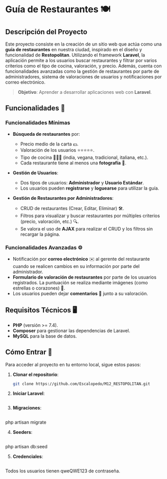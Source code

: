 # Guía de Restaurantes 🍽️

## Descripción del Proyecto

Este proyecto consiste en la creación de un sitio web que actúa como una **guía de restaurantes** en nuestra ciudad, inspirado en el diseño y funcionalidad de **Restopolitan**. Utilizando el framework **Laravel**, la aplicación permite a los usuarios buscar restaurantes y filtrar por varios criterios como el tipo de cocina, valoración, y precio. Además, cuenta con funcionalidades avanzadas como la gestión de restaurantes por parte de administradores, sistema de valoraciones de usuarios y notificaciones por correo electrónico.

> **Objetivo**: Aprender a desarrollar aplicaciones web con **Laravel**.

## Funcionalidades 🚀

### Funcionalidades Mínimas

- **Búsqueda de restaurantes** por:
  - Precio medio de la carta 💵.
  - Valoración de los usuarios ⭐⭐⭐⭐⭐.
  - Tipo de cocina 🍕🍣🥗 (índia, vegana, tradicional, italiana, etc.).
  - Cada restaurante tiene al menos una **fotografía** 📸.
  
- **Gestión de Usuarios**:
  - Dos tipos de usuarios: **Administrador** y **Usuario Estándar**.
  - Los usuarios pueden **registrarse** y **loguearse** para utilizar la guía.

- **Gestión de Restaurantes por Administradores**:
  - CRUD de restaurantes (Crear, Editar, Eliminar) 🛠️.
  - Filtros para visualizar y buscar restaurantes por múltiples criterios (precio, valoración, etc.) 🔍.
  - Se valora el uso de **AJAX** para realizar el CRUD y los filtros sin recargar la página.

### Funcionalidades Avanzadas ⚙️

- Notificación por **correo electrónico** ✉️ al gerente del restaurante cuando se realicen cambios en su información por parte del administrador.
- **Formulario de valoración de restaurantes** por parte de los usuarios registrados. La puntuación se realiza mediante imágenes (como estrellas o corazones) 💖.
- Los usuarios pueden dejar **comentarios** 📝 junto a su valoración.

## Requisitos Técnicos 🖥️

- **PHP** (versión >= 7.4).
- **Composer** para gestionar las dependencias de Laravel.
- **MySQL** para la base de datos.
  
## Cómo Entrar 🚪

Para acceder al proyecto en tu entorno local, sigue estos pasos:

1. **Clonar el repositorio**:

   ```bash
   git clone https://github.com/Escalopedo/M12_RESTOPOLITAN.git

2. **Iniciar Laravel**:

   ```bash php artisan serve

3. **Migraciones**:

   ```bash
php artisan migrate 

4. **Seeders**:

   ```bash
php artisan db:seed

5. **Credenciales**:

   ```bash
Todos los usuarios tienen qweQWE123 de contraseña.
